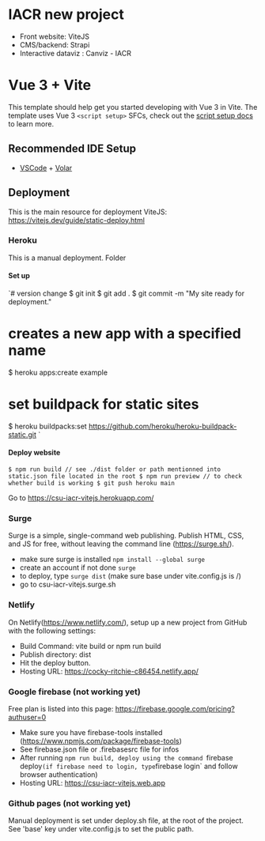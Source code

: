 # IACR new project   

* Front website: ViteJS 
* CMS/backend: Strapi
* Interactive dataviz : Canviz - IACR

# Vue 3 + Vite

This template should help get you started developing with Vue 3 in Vite. The template uses Vue 3 `<script setup>` SFCs, check out the [script setup docs](https://v3.vuejs.org/api/sfc-script-setup.html#sfc-script-setup) to learn more.

## Recommended IDE Setup

- [VSCode](https://code.visualstudio.com/) + [Volar](https://marketplace.visualstudio.com/items?itemName=johnsoncodehk.volar)

## Deployment 

This is the main resource for deployment ViteJS: https://vitejs.dev/guide/static-deploy.html

### Heroku

This is a manual deployment. Folder 

#### Set up 

`# version change
$ git init
$ git add .
$ git commit -m "My site ready for deployment."

# creates a new app with a specified name
$ heroku apps:create example

# set buildpack for static sites
$ heroku buildpacks:set https://github.com/heroku/heroku-buildpack-static.git
`
#### Deploy website

`
$ npm run build // see ./dist folder or path mentionned into static.json file located in the root
$ npm run preview // to check whether build is working
$ git push heroku main
`

Go to https://csu-iacr-vitejs.herokuapp.com/

### Surge

Surge is a simple, single-command web publishing. Publish HTML, CSS, and JS for free, without leaving the command line (https://surge.sh/).

* make sure surge is installed `npm install --global surge`
* create an account if not done `surge`
* to deploy, type `surge dist` (make sure base under vite.config.js is /)
* go to csu-iacr-vitejs.surge.sh

### Netlify 

On Netlify(https://www.netlify.com/), setup up a new project from GitHub with the following settings:

* Build Command: vite build or npm run build
* Publish directory: dist
* Hit the deploy button.
* Hosting URL: https://cocky-ritchie-c86454.netlify.app/

### Google firebase (not working yet)

Free plan is listed into this page: https://firebase.google.com/pricing?authuser=0
* Make sure you have firebase-tools installed (https://www.npmjs.com/package/firebase-tools)
* See firebase.json file or .firebasesrc file for infos
* After running `npm run build, deploy using the command `firebase deploy` (if firebase need to login, type `firebase login` and follow browser authentication)
* Hosting URL: https://csu-iacr-vitejs.web.app

### Github pages (not working yet)

Manual deployment is set under deploy.sh file, at the root of the project. See 'base' key under vite.config.js to set the public path. 

